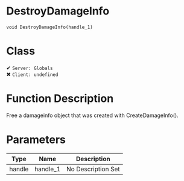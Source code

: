 # DestroyDamageInfo
```
void DestroyDamageInfo(handle_1)
```
# Class
✔ `Server: Globals`  
✖ `Client: undefined`  

# Function Description
Free a damageinfo object that was created with CreateDamageInfo().
# Parameters
Type|Name|Description
--|--|--
handle|handle_1|No Description Set
